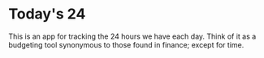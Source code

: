 # Today's 24

This is an app for tracking the 24 hours we have each day. Think of it as a budgeting tool synonymous to those found in finance; except for time.
